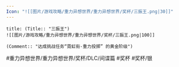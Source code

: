 ```yaml
---
Icon: "![[图片/游戏攻略/重力异想世界/重力异想世界/奖杯/三振王.png|30]]"
---
```

```ad-common-silver-trophy
title: (Title:: "三振王")
![[图片/游戏攻略/重力异想世界/重力异想世界/奖杯/三振王.png|100]]

(Comment:: "达成挑战任务“霓虹街-重力投掷” 的黄金阶级")
```

#重力异想世界/重力异想世界/奖杯/DLC/间谍篇 #奖杯 #奖杯/银
